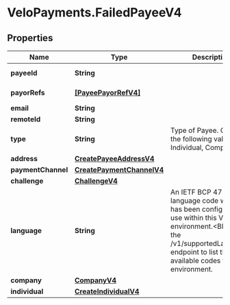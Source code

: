 # VeloPayments.FailedPayeeV4

## Properties

Name | Type | Description | Notes
------------ | ------------- | ------------- | -------------
**payeeId** | **String** |  | [optional] [readonly] 
**payorRefs** | [**[PayeePayorRefV4]**](PayeePayorRefV4.md) |  | [optional] [readonly] 
**email** | **String** |  | [optional] 
**remoteId** | **String** |  | [optional] 
**type** | **String** | Type of Payee. One of the following values: Individual, Company | [optional] 
**address** | [**CreatePayeeAddressV4**](CreatePayeeAddressV4.md) |  | [optional] 
**paymentChannel** | [**CreatePaymentChannelV4**](CreatePaymentChannelV4.md) |  | [optional] 
**challenge** | [**ChallengeV4**](ChallengeV4.md) |  | [optional] 
**language** | **String** | An IETF BCP 47 language code which has been configured for use within this Velo environment.&lt;BR&gt; See the /v1/supportedLanguages endpoint to list the available codes for an environment.  | [optional] 
**company** | [**CompanyV4**](CompanyV4.md) |  | [optional] 
**individual** | [**CreateIndividualV4**](CreateIndividualV4.md) |  | [optional] 


